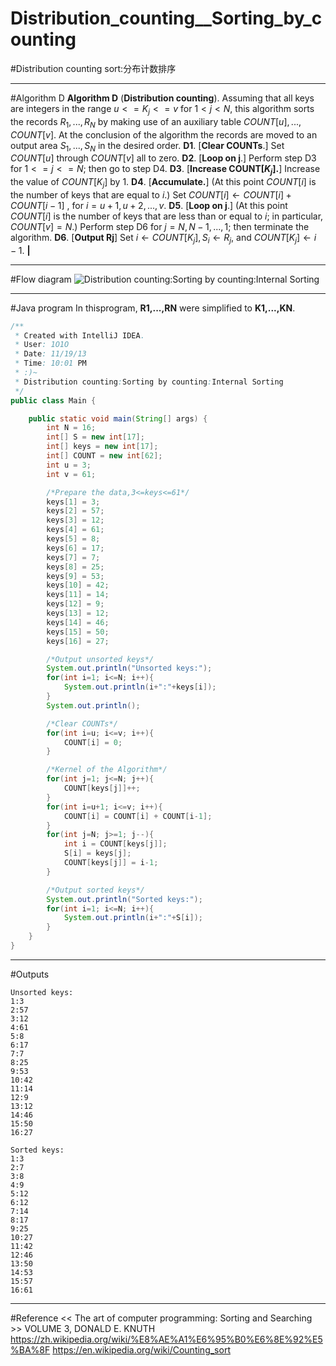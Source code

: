 # Distribution_counting__Sorting_by_counting

﻿#Distribution counting sort:分布计数排序

---

#Algorithm D
**Algorithm D** (**Distribution counting**). Assuming that all keys are integers in
the range $u<=K_j<=v$ for $1< j < N$, this algorithm sorts the records $R_1,..., R_N$
by making use of an auxiliary table $COUNT[u] ,..., COUNT[v]$. At the conclusion
of the algorithm the records are moved to an output area $S_1,..., S_N$ in the
desired order.
**D1**. [**Clear COUNTs**.] Set $COUNT[u]$ through $COUNT[v]$ all to zero.
**D2**. [**Loop on j**.] Perform step D3 for $1<=j<=N$; then go to step D4.
**D3**. [**Increase COUNT[$K_j$].**] Increase the value of $COUNT[K_j]$ by $1$.
**D4**. [**Accumulate.**] (At this point $COUNT[i]$ is the number of keys that are equal
to $i$.) Set $COUNT[i] \leftarrow COUNT[i]+COUNT[i-1]$ , for $i= u+1, u+2, ...,v$.
**D5**. [**Loop on j**.] (At this point $COUNT[i]$ is the number of keys that are less than
or equal to $i$; in particular, $COUNT[v] = N$.) Perform step D6 for $j= N,
N-1, ..., 1$; then terminate the algorithm.
**D6**. [**Output Rj**] Set $i \leftarrow COUNT[K_j],S_i \leftarrow R_j,$ and $COUNT[K_j] \leftarrow i-1$. **|**

---
#Flow diagram
![Distribution counting:Sorting by counting:Internal Sorting](https://img-blog.csdn.net/20151106142541285)

---
#Java program
In thisprogram, **R1,...,RN** were simplified to **K1,...,KN**.

```java
/**
 * Created with IntelliJ IDEA.
 * User: 1O1O
 * Date: 11/19/13
 * Time: 10:01 PM
 * :)~
 * Distribution counting:Sorting by counting:Internal Sorting
 */
public class Main {

    public static void main(String[] args) {
        int N = 16;
        int[] S = new int[17];
        int[] keys = new int[17];
        int[] COUNT = new int[62];
        int u = 3;
        int v = 61;

        /*Prepare the data,3<=keys<=61*/
        keys[1] = 3;
        keys[2] = 57;
        keys[3] = 12;
        keys[4] = 61;
        keys[5] = 8;
        keys[6] = 17;
        keys[7] = 7;
        keys[8] = 25;
        keys[9] = 53;
        keys[10] = 42;
        keys[11] = 14;
        keys[12] = 9;
        keys[13] = 12;
        keys[14] = 46;
        keys[15] = 50;
        keys[16] = 27;

        /*Output unsorted keys*/
        System.out.println("Unsorted keys:");
        for(int i=1; i<=N; i++){
            System.out.println(i+":"+keys[i]);
        }
        System.out.println();

        /*Clear COUNTs*/
        for(int i=u; i<=v; i++){
            COUNT[i] = 0;
        }

        /*Kernel of the Algorithm*/
        for(int j=1; j<=N; j++){
            COUNT[keys[j]]++;
        }
        for(int i=u+1; i<=v; i++){
            COUNT[i] = COUNT[i] + COUNT[i-1];
        }
        for(int j=N; j>=1; j--){
            int i = COUNT[keys[j]];
            S[i] = keys[j];
            COUNT[keys[j]] = i-1;
        }

        /*Output sorted keys*/
        System.out.println("Sorted keys:");
        for(int i=1; i<=N; i++){
            System.out.println(i+":"+S[i]);
        }
    }
}
```

---
#Outputs
```
Unsorted keys:
1:3
2:57
3:12
4:61
5:8
6:17
7:7
8:25
9:53
10:42
11:14
12:9
13:12
14:46
15:50
16:27

Sorted keys:
1:3
2:7
3:8
4:9
5:12
6:12
7:14
8:17
9:25
10:27
11:42
12:46
13:50
14:53
15:57
16:61
```

---
#Reference
<< The art of computer programming: Sorting and Searching >> VOLUME 3, DONALD E. KNUTH
https://zh.wikipedia.org/wiki/%E8%AE%A1%E6%95%B0%E6%8E%92%E5%BA%8F
https://en.wikipedia.org/wiki/Counting_sort

